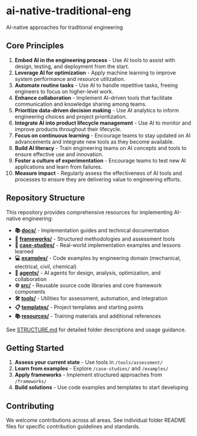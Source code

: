 # ai-native-traditional-eng

AI-native approaches for traditional engineering

## Core Principles

1. **Embed AI in the engineering process** - Use AI tools to assist with design, testing, and deployment from the start.
2. **Leverage AI for optimization** - Apply machine learning to improve system performance and resource utilization.
3. **Automate routine tasks** - Use AI to handle repetitive tasks, freeing engineers to focus on higher-level work.
4. **Enhance collaboration** - Implement AI-driven tools that facilitate communication and knowledge sharing among teams.
5. **Prioritize data-driven decision making** - Use AI analytics to inform engineering choices and project prioritization.
6. **Integrate AI into product lifecycle management** - Use AI to monitor and improve products throughout their lifecycle.
7. **Focus on continuous learning** - Encourage teams to stay updated on AI advancements and integrate new tools as they become available.
8. **Build AI literacy** - Train engineering teams on AI concepts and tools to ensure effective use and innovation.
9. **Foster a culture of experimentation** - Encourage teams to test new AI applications and learn from failures.
10. **Measure impact** - Regularly assess the effectiveness of AI tools and processes to ensure they are delivering value to engineering efforts.

## Repository Structure

This repository provides comprehensive resources for implementing AI-native engineering:

- **📚 [docs/](docs/)** - Implementation guides and technical documentation
- **🔧 [frameworks/](frameworks/)** - Structured methodologies and assessment tools
- **📖 [case-studies/](case-studies/)** - Real-world implementation examples and lessons learned
- **💻 [examples/](examples/)** - Code examples by engineering domain (mechanical, electrical, civil, chemical)
- **🤖 [agents/](agents/)** - AI agents for design, analysis, optimization, and collaboration
- **⚙️ [src/](src/)** - Reusable source code libraries and core framework components
- **🛠️ [tools/](tools/)** - Utilities for assessment, automation, and integration
- **📋 [templates/](templates/)** - Project templates and starting points
- **📚 [resources/](resources/)** - Training materials and additional references

See [STRUCTURE.md](STRUCTURE.md) for detailed folder descriptions and usage guidance.

## Getting Started

1. **Assess your current state** - Use tools in `/tools/assessment/`
2. **Learn from examples** - Explore `/case-studies/` and `/examples/` 
3. **Apply frameworks** - Implement structured approaches from `/frameworks/`
4. **Build solutions** - Use code examples and templates to start developing

## Contributing

We welcome contributions across all areas. See individual folder README files for specific contribution guidelines and standards.
